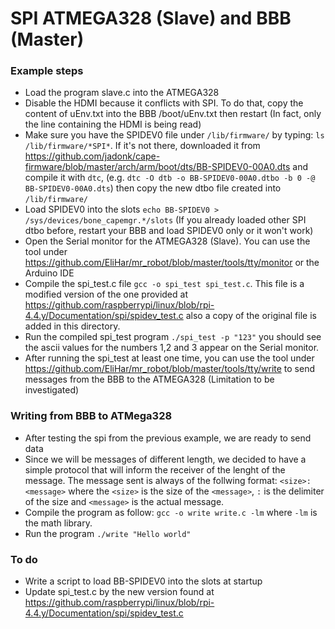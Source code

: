 # SPI ATMEGA328 (Slave) and BBB (Master)

### Example steps
- Load the program slave.c into the ATMEGA328
- Disable the HDMI because it conflicts with SPI. To do that, copy the content of uEnv.txt into the BBB /boot/uEnv.txt then restart (In fact, only the line containing the HDMI is being read)
- Make sure you have the SPIDEV0 file under `/lib/firmware/` by typing: `ls /lib/firmware/*SPI*`. If it's not there, downloaded it from https://github.com/jadonk/cape-firmware/blob/master/arch/arm/boot/dts/BB-SPIDEV0-00A0.dts and compile it with `dtc`, (e.g. `dtc -O dtb -o BB-SPIDEV0-00A0.dtbo -b 0 -@ BB-SPIDEV0-00A0.dts`) then copy the new dtbo file created into `/lib/firmware/`
- Load SPIDEV0 into the slots `echo BB-SPIDEV0 > /sys/devices/bone_capemgr.*/slots` (If you already loaded other SPI dtbo before, restart your BBB and load SPIDEV0 only or it won't work)
- Open the Serial monitor for the ATMEGA328 (Slave). You can use the tool under https://github.com/EliHar/mr_robot/blob/master/tools/tty/monitor or the Arduino IDE
- Compile the spi_test.c file `gcc -o spi_test spi_test.c`. This file is a modified version of the one provided at https://github.com/raspberrypi/linux/blob/rpi-4.4.y/Documentation/spi/spidev_test.c also a copy of the original file is added in this directory.
- Run the compiled spi_test program `./spi_test -p "123"` you should see the ascii values for the numbers 1,2 and 3 appear on the Serial monitor.
- After running the spi_test at least one time, you can use the tool under https://github.com/EliHar/mr_robot/blob/master/tools/tty/write to send messages from the BBB to the ATMEGA328 (Limitation to be investigated)

### Writing from BBB to ATMega328
- After testing the spi from the previous example, we are ready to send data
- Since we will be messages of different length, we decided to have a simple protocol that will inform the receiver of the lenght of the message. The message sent is always of the follwing format: `<size>:<message>` where the `<size>` is the size of the `<message>`, `:` is the delimiter of the size and `<message>` is the actual message.
- Compile the program as follow: `gcc -o write write.c -lm` where `-lm` is the math library.
- Run the program `./write "Hello world"`

### To do
- Write a script to load BB-SPIDEV0 into the slots at startup
- Update spi_test.c by the new version found at https://github.com/raspberrypi/linux/blob/rpi-4.4.y/Documentation/spi/spidev_test.c
